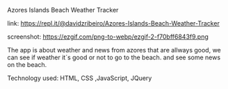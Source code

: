 Azores Islands Beach Weather Tracker

link: https://repl.it/@davidzribeiro/Azores-Islands-Beach-Weather-Tracker

screenshot: https://ezgif.com/png-to-webp/ezgif-2-f70bff6843f9.png

The app is about weather and news from azores that are allways good, we can see if weather it´s good or not to go to the beach. and see some news on the beach.

Technology used: HTML, CSS ,JavaScript, JQuery
